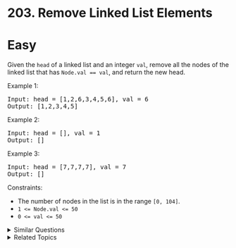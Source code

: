 # 203. Remove Linked List Elements

# Easy

Given the `head` of a linked list and an integer `val`, remove all the nodes of the linked list that has `Node.val == val`, and return the new head.

Example 1:

<pre>
Input: head = [1,2,6,3,4,5,6], val = 6
Output: [1,2,3,4,5]
</pre>

Example 2:

<pre>
Input: head = [], val = 1
Output: []
</pre>

Example 3:

<pre>
Input: head = [7,7,7,7], val = 7
Output: []
</pre>

Constraints:

-   The number of nodes in the list is in the range `[0, 104]`.
-   `1 <= Node.val <= 50`
-   `0 <= val <= 50`

<details>
<summary> Similar Questions </summary>

-   `Remove Element - Easy`
-   `Delete Node in a Linked List - Medium`
-   `Delete the Middle Node of a Linked List - Medium`

</details>

<details>
<summary> Related Topics </summary>

-   `Linked List`
-   `Recursion`

</details>

